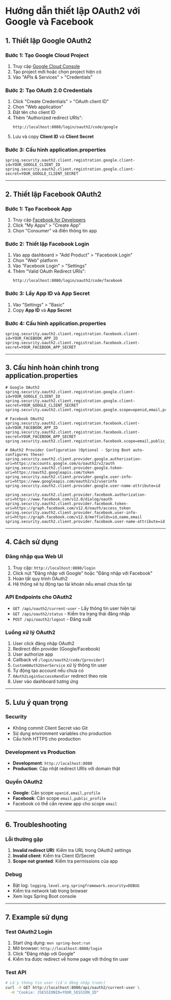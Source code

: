 # Hướng dẫn thiết lập OAuth2 với Google và Facebook

## 1. Thiết lập Google OAuth2

### Bước 1: Tạo Google Cloud Project
1. Truy cập [Google Cloud Console](https://console.cloud.google.com/)
2. Tạo project mới hoặc chọn project hiện có
3. Vào "APIs & Services" > "Credentials"

### Bước 2: Tạo OAuth 2.0 Credentials
1. Click "Create Credentials" > "OAuth client ID"
2. Chọn "Web application"
3. Đặt tên cho client ID
4. Thêm "Authorized redirect URIs":
   ```
   http://localhost:8080/login/oauth2/code/google
   ```
5. Lưu và copy **Client ID** và **Client Secret**

### Bước 3: Cấu hình application.properties
```properties
spring.security.oauth2.client.registration.google.client-id=YOUR_GOOGLE_CLIENT_ID
spring.security.oauth2.client.registration.google.client-secret=YOUR_GOOGLE_CLIENT_SECRET
```

---

## 2. Thiết lập Facebook OAuth2

### Bước 1: Tạo Facebook App
1. Truy cập [Facebook for Developers](https://developers.facebook.com/)
2. Click "My Apps" > "Create App"
3. Chọn "Consumer" và điền thông tin app

### Bước 2: Thiết lập Facebook Login
1. Vào app dashboard > "Add Product" > "Facebook Login"
2. Chọn "Web" platform
3. Vào "Facebook Login" > "Settings"
4. Thêm "Valid OAuth Redirect URIs":
   ```
   http://localhost:8080/login/oauth2/code/facebook
   ```

### Bước 3: Lấy App ID và App Secret
1. Vào "Settings" > "Basic"
2. Copy **App ID** và **App Secret**

### Bước 4: Cấu hình application.properties
```properties
spring.security.oauth2.client.registration.facebook.client-id=YOUR_FACEBOOK_APP_ID
spring.security.oauth2.client.registration.facebook.client-secret=YOUR_FACEBOOK_APP_SECRET
```

---

## 3. Cấu hình hoàn chỉnh trong application.properties

```properties
# Google OAuth2
spring.security.oauth2.client.registration.google.client-id=YOUR_GOOGLE_CLIENT_ID
spring.security.oauth2.client.registration.google.client-secret=YOUR_GOOGLE_CLIENT_SECRET
spring.security.oauth2.client.registration.google.scope=openid,email,profile

# Facebook OAuth2
spring.security.oauth2.client.registration.facebook.client-id=YOUR_FACEBOOK_APP_ID
spring.security.oauth2.client.registration.facebook.client-secret=YOUR_FACEBOOK_APP_SECRET
spring.security.oauth2.client.registration.facebook.scope=email,public_profile

# OAuth2 Provider Configuration (Optional - Spring Boot auto-configures these)
spring.security.oauth2.client.provider.google.authorization-uri=https://accounts.google.com/o/oauth2/v2/auth
spring.security.oauth2.client.provider.google.token-uri=https://oauth2.googleapis.com/token
spring.security.oauth2.client.provider.google.user-info-uri=https://www.googleapis.com/oauth2/v2/userinfo
spring.security.oauth2.client.provider.google.user-name-attribute=id

spring.security.oauth2.client.provider.facebook.authorization-uri=https://www.facebook.com/v12.0/dialog/oauth
spring.security.oauth2.client.provider.facebook.token-uri=https://graph.facebook.com/v12.0/oauth/access_token
spring.security.oauth2.client.provider.facebook.user-info-uri=https://graph.facebook.com/v12.0/me?fields=id,name,email
spring.security.oauth2.client.provider.facebook.user-name-attribute=id
```

---

## 4. Cách sử dụng

### Đăng nhập qua Web UI
1. Truy cập: `http://localhost:8080/login`
2. Click nút "Đăng nhập với Google" hoặc "Đăng nhập với Facebook"
3. Hoàn tất quy trình OAuth2
4. Hệ thống sẽ tự động tạo tài khoản nếu email chưa tồn tại

### API Endpoints cho OAuth2
- `GET /api/oauth2/current-user` - Lấy thông tin user hiện tại
- `GET /api/oauth2/status` - Kiểm tra trạng thái đăng nhập
- `POST /api/oauth2/logout` - Đăng xuất

### Luồng xử lý OAuth2
1. User click đăng nhập OAuth2
2. Redirect đến provider (Google/Facebook)
3. User authorize app
4. Callback về `/login/oauth2/code/{provider}`
5. `CustomOAuth2UserService` xử lý thông tin user
6. Tự động tạo account nếu chưa có
7. `OAuth2LoginSuccessHandler` redirect theo role
8. User vào dashboard tương ứng

---

## 5. Lưu ý quan trọng

### Security
- Không commit Client Secret vào Git
- Sử dụng environment variables cho production
- Cấu hình HTTPS cho production

### Development vs Production
- **Development**: `http://localhost:8080`
- **Production**: Cập nhật redirect URIs với domain thật

### Quyền OAuth2
- **Google**: Cần scope `openid,email,profile`
- **Facebook**: Cần scope `email,public_profile`
- Facebook có thể cần review app cho scope `email`

---

## 6. Troubleshooting

### Lỗi thường gặp
1. **Invalid redirect URI**: Kiểm tra URL trong OAuth2 settings
2. **Invalid client**: Kiểm tra Client ID/Secret
3. **Scope not granted**: Kiểm tra permissions của app

### Debug
- Bật log: `logging.level.org.springframework.security=DEBUG`
- Kiểm tra network tab trong browser
- Xem logs Spring Boot console

---

## 7. Example sử dụng

### Test OAuth2 Login
1. Start ứng dụng: `mvn spring-boot:run`
2. Mở browser: `http://localhost:8080/login`
3. Click "Đăng nhập với Google"
4. Kiểm tra được redirect về home page với thông tin user

### Test API
```bash
# Lấy thông tin user (cần đăng nhập trước)
curl -X GET http://localhost:8080/api/oauth2/current-user \
  -H "Cookie: JSESSIONID=YOUR_SESSION_ID"
```
